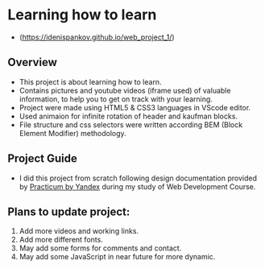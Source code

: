 # Learning how to learn
* (https://idenispankov.github.io/web_project_1/)

## Overview
* This project is about learning how to learn.
* Contains pictures and youtube videos (iframe used) of valuable information,
to help you to get on track with your learning.
* Project were made using HTML5 & CSS3 languages in VScode editor.
* Used animaion for infinite rotation of header and kaufman blocks.
* File structure and css selectors were written according
BEM (Block Element Modifier) methodology.

## Project Guide
* I did this project from scratch following design documentation
provided by [Practicum by Yandex](https://www.practicum.yandex.com) during my study of Web Development Course.

## Plans to update project:

1. Add more videos and working links.
2. Add more different fonts.
3. May add some forms for comments and contact.
4. May add some JavaScript in near future for more dynamic.
